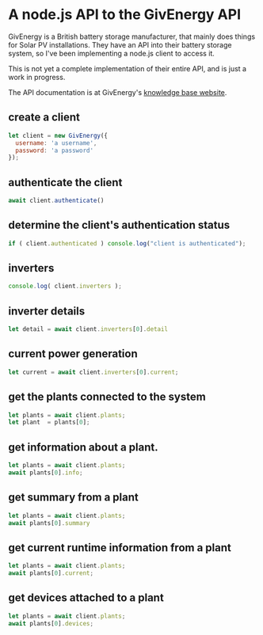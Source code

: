 # A node.js API to the GivEnergy API

GivEnergy is a British battery storage manufacturer, that mainly does
things for Solar PV installations. They have an API into their battery
storage system, so I've been implementing a node.js client to access
it.

This is not yet a complete implementation of their entire API, and is just
a work in progress.

The API documentation is at GivEnergy's [knowledge base website](https://kb.givenergy.cloud/article.php?id=5).


## create a client

```javascript
let client = new GivEnergy({
  username: 'a username',
  password: 'a password'
});
```

## authenticate the client

```javascript
await client.authenticate()
```

## determine the client's authentication status

```javascript
if ( client.authenticated ) console.log("client is authenticated");
```

## inverters

```javascript
console.log( client.inverters );
```

## inverter details

```javascript
let detail = await client.inverters[0].detail
```

## current power generation

```javascript
let current = await client.inverters[0].current;
```

## get the plants connected to the system

```javascript
let plants = await client.plants;
let plant  = plants[0];
```

## get information about a plant.

```javascript
let plants = await client.plants;
await plants[0].info;
```

## get summary from a plant
```javascript
let plants = await client.plants;
await plants[0].summary
```

## get current runtime information from a plant
```javascript
let plants = await client.plants;
await plants[0].current;
```

## get devices attached to a plant
```javascript
let plants = await client.plants;
await plants[0].devices;
```


